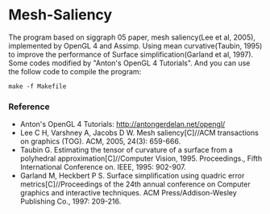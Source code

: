 Mesh-Saliency
=======================================
The program based on siggraph 05 paper, mesh saliency(Lee et al, 2005), implemented by OpenGL 4 and Assimp. Using mean curvative(Taubin, 1995) to improve the performance of Surface simplification(Garland et al, 1997). Some codes modified by "Anton's OpenGL 4 Tutorials". And you can use the follow code to compile the program:
```
make -f Makefile
```

### Reference
- Anton's OpenGL 4 Tutorials: <http://antongerdelan.net/opengl/>
- Lee C H, Varshney A, Jacobs D W. Mesh saliency[C]//ACM transactions on graphics (TOG). ACM, 2005, 24(3): 659-666.
- Taubin G. Estimating the tensor of curvature of a surface from a polyhedral approximation[C]//Computer Vision, 1995. Proceedings., Fifth International Conference on. IEEE, 1995: 902-907.
- Garland M, Heckbert P S. Surface simplification using quadric error metrics[C]//Proceedings of the 24th annual conference on Computer graphics and interactive techniques. ACM Press/Addison-Wesley Publishing Co., 1997: 209-216.
